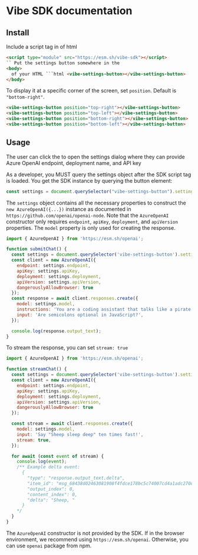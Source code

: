 # Vibe SDK documentation

## Install

Include a script tag in <head> of html

````html
<script type="module" src="https://esm.sh/vibe-sdk"></script>
`` Put the settings button somewhere in the
<body>
  of your HTML ```html <vibe-settings-button></vibe-settings-button>
</body>
````

To display it at a specific corner of the screen, set `position`. Default is `"bottom-right"`.

```html
<vibe-settings-button position="top-right"></vibe-settings-button>
<vibe-settings-button position="top-left"></vibe-settings-button>
<vibe-settings-button position="bottom-right"></vibe-settings-button>
<vibe-settings-button position="bottom-left"></vibe-settings-button>
```

## Usage

The user can click the <vibe-settings-button> to open the settings dialog where they can provide Azure OpenAI endpoint, deployment name, and API key

As a developer, you MUST query the settings object after the SDK script tag is loaded.
You get the SDK instance by querying the button element:

```javascript
const settings = document.querySelector("vibe-settings-button").settings;
```

The `settings` object contains all the necessary properties to construct the `new AzureOpenAI({...})` instance as documented in `https://github.com/openai/openai-node`. Note that the `AzureOpenAI` constructor only requires `endpoint`, `apiKey`, `deployment`, and `apiVersion` properties. The `model` property is only used for creating the response.

```javascript
import { AzureOpenAI } from 'https://esm.sh/openai';

function submitChat() {
  const settings = document.querySelector('vibe-settings-button').settings;
  const client = new AzureOpenAI({
    endpoint: settings.endpoint,
    apiKey: settings.apiKey,
    deployment: settings.deployment,
    apiVersion: settings.apiVersion,
    dangerouslyAllowBrowser: true
  });
  const response = await client.responses.create({
    model: settings.model,
    instructions: 'You are a coding assistant that talks like a pirate',
    input: 'Are semicolons optional in JavaScript?',
  });

  console.log(response.output_text);
}
```

To stream the response, you can set `stream: true`

```javascript
import { AzureOpenAI } from 'https://esm.sh/openai';

function streamChat() {
  const settings = document.querySelector('vibe-settings-button').settings;
  const client = new AzureOpenAI({
    endpoint: settings.endpoint,
    apiKey: settings.apiKey,
    deployment: settings.deployment,
    apiVersion: settings.apiVersion,
    dangerouslyAllowBrowser: true
  });

  const stream = await client.responses.create({
    model: settings.model,
    input: 'Say "Sheep sleep deep" ten times fast!',
    stream: true,
  });

  for await (const event of stream) {
    console.log(event);
    /** Example delta event:
      {
        "type": "response.output_text.delta",
        "item_id": "msg_68438d02463081908f4fdce178bc5c74007cd4a1adc270d4",
        "output_index": 0,
        "content_index": 0,
        "delta": "Sheep, "
      }
    */
  }
}
```

The `AzureOpenAI` constructor is not provided by the SDK.
If in the browser environment, we recommend using `https://esm.sh/openai`. Otherwise, you can use `openai` package from npm.
